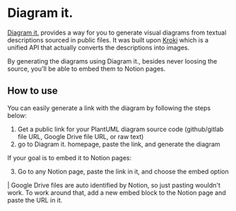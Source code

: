 # Diagram it.

[Diagram it.](https://diagramit.herokuapp.com/) provides a way for you to generate visual diagrams from textual descriptions sourced in public files. It was built upon [Kroki](https://kroki.io/) which is a unified API that actually converts the descriptions into images.

By generating the diagrams using Diagram it., besides never loosing the source, you'll be able to embed them to Notion pages.

## How to use

You can easily generate a link with the diagram by following the steps below:

1. Get a public link for your PlantUML diagram source code (github/gitlab file URL, Google Drive file URL, or raw text)
2. go to Diagram it. homepage, paste the link, and generate the diagram

If your goal is to embed it to Notion pages:

3. Go to any Notion page, paste the link in it, and choose the embed option

| Google Drive files are auto identified by Notion, so just pasting wouldn't work. To work around that, add a new embed block to the Notion page and paste the URL in it.